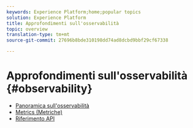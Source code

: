 ```yaml
---
keywords: Experience Platform;home;popular topics
solution: Experience Platform
title: Approfondimenti sull'osservabilità
topic: overview
translation-type: tm+mt
source-git-commit: 27696b8bde310198dd74ad8dcbd9bbf29cf67338

---
```



# Approfondimenti sull&#39;osservabilità {#observability}

* [Panoramica sull&#39;osservabilità](home.md)
* [Metrics (Metriche)](metrics.md)
* [Riferimento API](https://www.adobe.io/apis/experienceplatform/home/api-reference.html#!acpdr/swagger-specs/observability-insights.yaml)